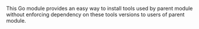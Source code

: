 This Go module provides an easy way to install tools used by parent module
without enforcing dependency on these tools versions to users of parent module.
